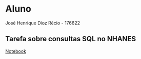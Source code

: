 # Aluno
José Henrique Dioz Récio - 176622

## Tarefa sobre consultas SQL no NHANES
[Notebook](/lab04/notebook/lab04-sql-advanced.ipynb)